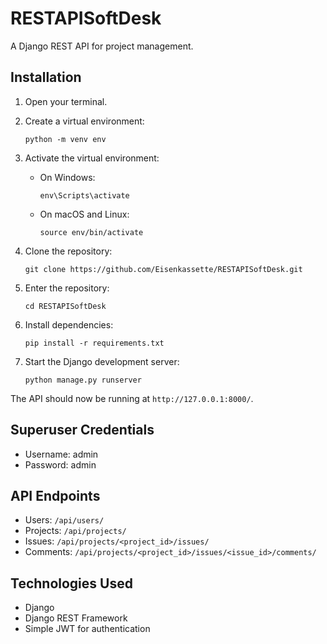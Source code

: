 # RESTAPISoftDesk

A Django REST API for project management.

## Installation

1. Open your terminal.

2. Create a virtual environment:
   ```
   python -m venv env
   ```

3. Activate the virtual environment:
   - On Windows:
     ```
     env\Scripts\activate
     ```
   - On macOS and Linux:
     ```
     source env/bin/activate
     ```

4. Clone the repository:
   ```
   git clone https://github.com/Eisenkassette/RESTAPISoftDesk.git
   ```
   
5. Enter the repository:
   ```
   cd RESTAPISoftDesk
   ```

6. Install dependencies:
   ```
   pip install -r requirements.txt
   ```

7. Start the Django development server:
   ```
   python manage.py runserver
   ```

The API should now be running at `http://127.0.0.1:8000/`.

## Superuser Credentials

- Username: admin
- Password: admin

## API Endpoints

- Users: `/api/users/`
- Projects: `/api/projects/`
- Issues: `/api/projects/<project_id>/issues/`
- Comments: `/api/projects/<project_id>/issues/<issue_id>/comments/`

## Technologies Used

- Django
- Django REST Framework
- Simple JWT for authentication
